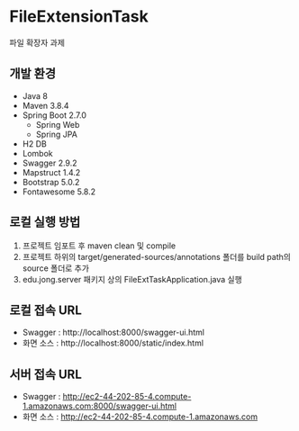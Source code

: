 # FileExtensionTask
파일 확장자 과제

## 개발 환경
- Java 8
- Maven 3.8.4
- Spring Boot 2.7.0
  - Spring Web
  - Spring JPA
- H2 DB
- Lombok
- Swagger 2.9.2
- Mapstruct 1.4.2
- Bootstrap 5.0.2
- Fontawesome 5.8.2

## 로컬 실행 방법
1. 프로젝트 임포트 후 maven clean 및 compile
2. 프로젝트 하위의 target/generated-sources/annotations 폴더를 build path의 source 폴더로 추가
3. edu.jong.server 패키지 상의 FileExtTaskApplication.java 실행

## 로컬 접속 URL
- Swagger : http://localhost:8000/swagger-ui.html
- 화면 소스 : http://localhost:8000/static/index.html

## 서버 접속 URL
- Swagger : http://ec2-44-202-85-4.compute-1.amazonaws.com:8000/swagger-ui.html
- 화면 소스 : http://ec2-44-202-85-4.compute-1.amazonaws.com
